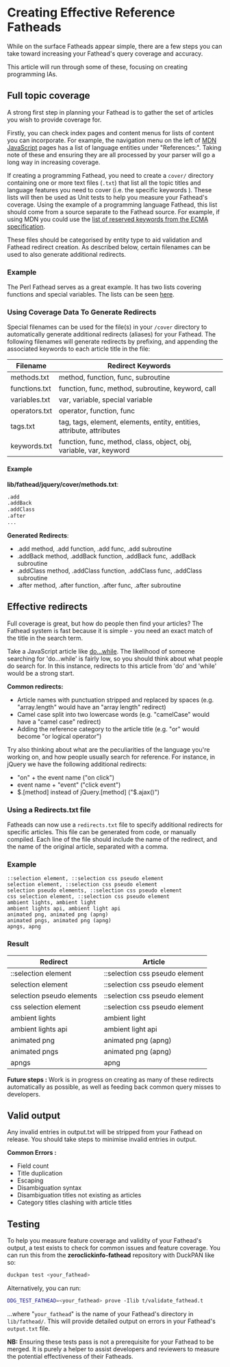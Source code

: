 # Creating Effective Reference Fatheads

While on the surface Fatheads appear simple, there are a few steps you can take toward increasing your Fathead's query coverage and accuracy.

This article will run through some of these, focusing on creating programming IAs.


## Full topic coverage

A strong first step in planning your Fathead is to gather the set of articles you wish to provide coverage for.

Firstly, you can check index pages and content menus for lists of content you can incorporate. For example, the navigation menu on the left of [MDN JavaScript](https://developer.mozilla.org/en-US/docs/Web/JavaScript/) pages has a list of language entities under "References:". Taking note of these and ensuring they are all processed by your parser will go a long way in increasing coverage.

If creating a programming Fathead, you need to create a `cover/` directory containing one or more text files (`.txt`) that list all the topic titles and language features you need to cover (i.e. the specific keywords ). These lists will then be used as Unit tests to help you measure your Fathead's coverage. Using the example of a programming language Fathead, this list should come from a source separate to the Fathead source. For example, if using MDN you could use the [list of reserved keywords from the ECMA specification](http://ecma-international.org/ecma-262/6.0/#sec-keywords).

These files should be categorised by entity type to aid validation and Fathead redirect creation. As described below, certain filenames can be used to also generate additional redirects.

### Example
The Perl Fathead serves as a great example. It has two lists covering functions and special variables. The lists can be seen [here](https://github.com/duckduckgo/zeroclickinfo-fathead/tree/c441e54d98b92cabce04154774cfbae485da63bd/lib/fathead/perl_doc/cover).


### Using Coverage Data To Generate Redirects

Special filenames can be used for the file(s) in your `/cover` directory to automatically generate additional redirects (aliases) for your Fathead. The following filenames will generate redirects by prefixing, and appending the associated keywords to each article title in the file:

| Filename      | Redirect Keywords                                                     |
|---------------|-----------------------------------------------------------------------|
| methods.txt   | method, function, func, subroutine                                    |
| functions.txt | function, func, method, subroutine, keyword, call                     |
| variables.txt | var, variable, special variable                                       |
| operators.txt | operator, function, func                                              |
| tags.txt      | tag, tags, element, elements, entity, entities, attribute, attributes |
| keywords.txt  | function, func, method, class, object, obj, variable, var, keyword    |

#### Example

**lib/fathead/jquery/cover/methods.txt**:
```txt
.add
.addBack
.addClass
.after
...
```

**Generated Redirects**:
- .add method, .add function, .add func, .add subroutine
- .addBack method, .addBack function, .addBack func, .addBack subroutine
- .addClass method, .addClass function, .addClass func, .addClass subroutine
- .after method, .after function, .after func, .after subroutine

## Effective redirects

Full coverage is great, but how do people then find your articles? The Fathead system is fast because it is simple - you need an exact match of the title in the search term.

Take a JavaScript article like [do...while](https://developer.mozilla.org/en-US/docs/Web/JavaScript/Reference/Statements/do...while). The likelihood of someone searching for 'do...while' is fairly low, so you should think about what people do search for. In this instance, redirects to this article from 'do' and 'while' would be a strong start.

**Common redirects:**

- Article names with punctuation stripped and replaced by spaces (e.g. "array.length" would have an "array length" redirect)
- Camel case split into two lowercase words (e.g. "camelCase" would have a "camel case" redirect)
- Adding the reference category to the article title (e.g. "or" would become "or logical operator")

Try also thinking about what are the peculiarities of the language you're working on, and how people usually search for reference.
For instance, in jQuery we have the following additional redirects:
- "on" + the event name ("on click")
- event name + "event" ("click event")
- $.[method] instead of jQuery.[method] ("$.ajax()")

### Using a Redirects.txt file

Fatheads can now use a `redirects.txt` file to specify additional redirects for specific articles. This file can be generated from code, or manually compiled. Each line of the file should include the name of the redirect, and the name of the original article, separated with a comma.

### Example

```
::selection element, ::selection css pseudo element
selection element, ::selection css pseudo element
selection pseudo elements, ::selection css pseudo element
css selection element, ::selection css pseudo element
ambient lights, ambient light
ambient lights api, ambient light api
animated png, animated png (apng)
animated pngs, animated png (apng)
apngs, apng
```

### Result
| Redirect                  | Article                        |
|---------------------------|--------------------------------|
| ::selection element       | ::selection css pseudo element |
| selection element         | ::selection css pseudo element |
| selection pseudo elements | ::selection css pseudo element |
| css selection element     | ::selection css pseudo element |
| ambient lights            | ambient light                  |
| ambient lights api        | ambient light api              |
| animated png              | animated png (apng)            |
| animated pngs             | animated png (apng)            |
| apngs                     | apng                           |


**Future steps :** Work is in progress on creating as many of these redirects automatically as possible, as well as feeding back common query misses to developers.


## Valid output

Any invalid entries in output.txt will be stripped from your Fathead on release. You should take steps to minimise invalid entries in output.

**Common Errors :**
- Field count
- Title duplication
- Escaping
- Disambiguation syntax
- Disambiguation titles not existing as articles
- Category titles clashing with article titles


## Testing

To help you measure feature coverage and validity of your Fathead's output, a test exists to check for common issues and feature coverage. You can run this from the **zeroclickinfo-fathead** repository with DuckPAN like so:

```bash
duckpan test <your_fathead>
```

Alternatively, you can run:

```bash
DDG_TEST_FATHEAD=<your_fathead> prove -Ilib t/validate_fathead.t
```

...where "`your_fathead`" is the name of your Fathead's directory in `lib/fathead/`. This will provide detailed output on errors in your Fathead's `output.txt` file.

**NB:** Ensuring these tests pass is not a prerequisite for your Fathead to be merged. It is purely a helper to assist developers and reviewers to measure the potential effectiveness of their Fatheads.
